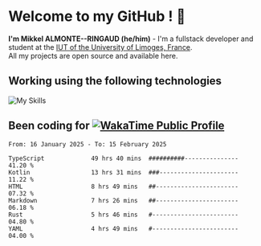 # Welcome to my GitHub ! 🌃

**I'm Mikkel ALMONTE--RINGAUD (he/him)** - I'm a fullstack developer and student at the [IUT of the University of Limoges, France](https://iut.unilim.fr). \
All my projects are open source and available here.

## Working using the following technologies

![My Skills](https://skillicons.dev/icons?i=solidjs,pnpm,nodejs,ts,js,vercel,netlify,html,css,rust,astro,git,vue,md,electron,figma,github,bash,bun,cloudflare,py,tailwind,nginx,npm,tauri,vite,zig,yarn,windicss,dart,flutter,kotlin&theme=dark)

## Been coding for [![WakaTime Public Profile](https://wakatime.com/badge/user/0839e595-e07a-435c-8d59-ed95f2a3d6dd.svg?style=flat-square)](https://wakatime.com/@0839e595-e07a-435c-8d59-ed95f2a3d6dd)

<!--START_SECTION:waka-->

```plain
From: 16 January 2025 - To: 15 February 2025

TypeScript             49 hrs 40 mins  ##########---------------   41.20 %
Kotlin                 13 hrs 31 mins  ###----------------------   11.22 %
HTML                   8 hrs 49 mins   ##-----------------------   07.32 %
Markdown               7 hrs 26 mins   ##-----------------------   06.18 %
Rust                   5 hrs 46 mins   #------------------------   04.80 %
YAML                   4 hrs 49 mins   #------------------------   04.00 %
```

<!--END_SECTION:waka-->
